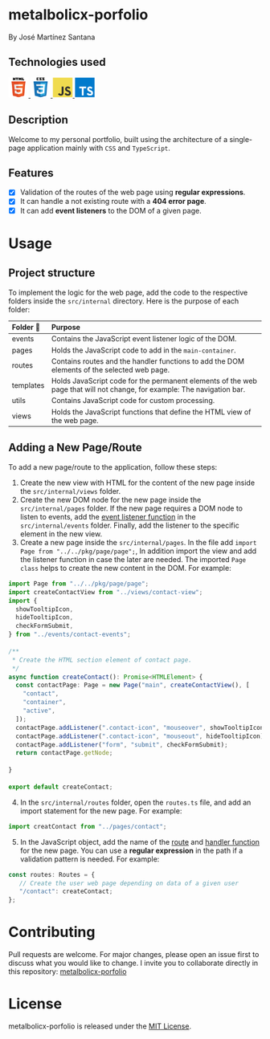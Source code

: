 # metalbolicx-porfolio

By José Martínez Santana

## Technologies used

<p align="left">
    <a href="https://www.w3.org/html/" target="_blank" rel="noreferrer">
        <img src="https://raw.githubusercontent.com/devicons/devicon/master/icons/html5/html5-original-wordmark.svg" alt="html5" width="40" height="40"/>
    </a>
    <a href="https://www.w3schools.com/css/" target="_blank" rel="noreferrer">
        <img src="https://raw.githubusercontent.com/devicons/devicon/master/icons/css3/css3-original-wordmark.svg" alt="css3" width="40" height="40"/>
    </a>
    <a href="https://developer.mozilla.org/en-US/docs/Web/JavaScript" target="_blank" rel="noreferrer">
        <img src="https://raw.githubusercontent.com/devicons/devicon/master/icons/javascript/javascript-original.svg" alt="javascript" width="40" height="40"/>
    </a>
    <a href="https://www.typescriptlang.org/" target="_blank" rel="noreferrer">
        <img src="https://raw.githubusercontent.com/devicons/devicon/master/icons/typescript/typescript-original.svg" alt="typescript" width="40" height="40"/>
    </a>
</p>

## Description

Welcome to my personal portfolio, built using the architecture of a single-page application mainly with `CSS` and `TypeScript`.

## Features

- [x] Validation of the routes of the web page using **regular expressions**.
- [x] It can handle a not existing route with a **404 error page**.
- [x] It can add **event listeners** to the DOM of a given page.

# Usage

## Project structure

To implement the logic for the web page, add the code to the respective folders inside the `src/internal` directory. Here is the purpose of each folder:

|Folder 📁|Purpose|
|:---|:---|
|events|Contains the JavaScript event listener logic of the DOM.|
|pages|Holds the JavaScript code to add in the `main-container`.|
|routes|Contains routes and the handler functions to add the DOM elements of the selected web page.|
|templates|Holds JavaScript code for the permanent elements of the web page that will not change, for example: The navigation bar.|
|utils|Contains JavaScript code for custom processing.|
|views|Holds the JavaScript functions that define the HTML view of the web page.|

## Adding a New Page/Route
To add a new page/route to the application, follow these steps:

1. Create the new view with HTML for the content of the new page inside the `src/internal/views` folder.
2. Create the new DOM node for the new page inside the `src/internal/pages` folder. If the new page requires a DOM node to listen to events, add the <ins>event listener function</ins> in the `src/internal/events` folder. Finally, add the listener to the specific element in the new view.
3. Create a new page inside the `src/internal/pages`. In the file add `import Page from "../../pkg/page/page";`, In addition import the view and add the listener function in case the later are needed. The imported `Page class` helps to create the new content in the DOM. For example:

```TypeScript
import Page from "../../pkg/page/page";
import createContactView from "../views/contact-view";
import {
  showTooltipIcon,
  hideTooltipIcon,
  checkFormSubmit,
} from "../events/contact-events";

/**
 * Create the HTML section element of contact page.
 */
async function createContact(): Promise<HTMLElement> {
  const contactPage: Page = new Page("main", createContactView(), [
    "contact",
    "container",
    "active",
  ]);
  contactPage.addListener(".contact-icon", "mouseover", showTooltipIcon);
  contactPage.addListener(".contact-icon", "mouseout", hideTooltipIcon);
  contactPage.addListener("form", "submit", checkFormSubmit);
  return contactPage.getNode;

}

export default createContact;
```
4. In the `src/internal/routes` folder, open the `routes.ts` file, and add an import statement for the new page. For example:

```TypeScript
import creatContact from "../pages/contact";
```

5. In the JavaScript object, add the name of the <ins>route</ins> and <ins>handler function</ins> for the new page. You can use a **regular expression** in the path if a validation pattern is needed. For example:

 ```TypeScript
const routes: Routes = {
    // Create the user web page depending on data of a given user
    "/contact": createContact;
};
 ```

# Contributing

Pull requests are welcome. For major changes, please open an issue first to discuss what you would like to change. I invite you to collaborate directly in this repository: [metalbolicx-porfolio](https://github.com/MetalbolicX/metalbolicx-porfolio)

# License

metalbolicx-porfolio is released under the [MIT License](https://opensource.org/licenses/MIT).